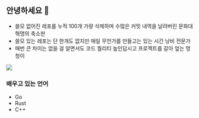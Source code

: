## 안녕하세요 👋

- 쓸모 없어진 레포를 누적 100개 가량 삭제하며 수많은 커밋 내역을 날려버린 문화대혁명의 축소판
- 쓸모 있는 레포는 단 한개도 없지만 매일 무언가를 만들고는 있는 시간 낭비 전문가
- 매번 큰 차이는 없을 걸 알면서도 코드 퀄리티 높인답시고 프로젝트를 갈아 엎는 멍청이

![](https://hits.seeyoufarm.com/api/count/incr/badge.svg?url=https%3A%2F%2Fgithub.com%2Fthoratica&count_bg=%2379C83D&title_bg=%23555555&icon=github.svg&icon_color=%23E7E7E7&title=visits&edge_flat=true) 

### 배우고 있는 언어
- Go
- Rust
- C++
